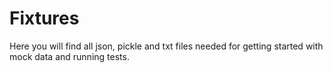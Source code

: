 # Fixtures

Here you will find all json, pickle and txt files needed for getting started with mock data and running tests.

